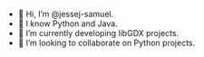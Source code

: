- 👋 Hi, I’m @jessej-samuel.
- 👀 I know Python and Java.
- 🌱 I’m currently developing libGDX projects.
- 💞️ I’m looking to collaborate on Python projects.

<!---
jessej-samuel/jessej-samuel is a ✨ special ✨ repository because its `README.md` (this file) appears on your GitHub profile.
You can click the Preview link to take a look at your changes.
--->
